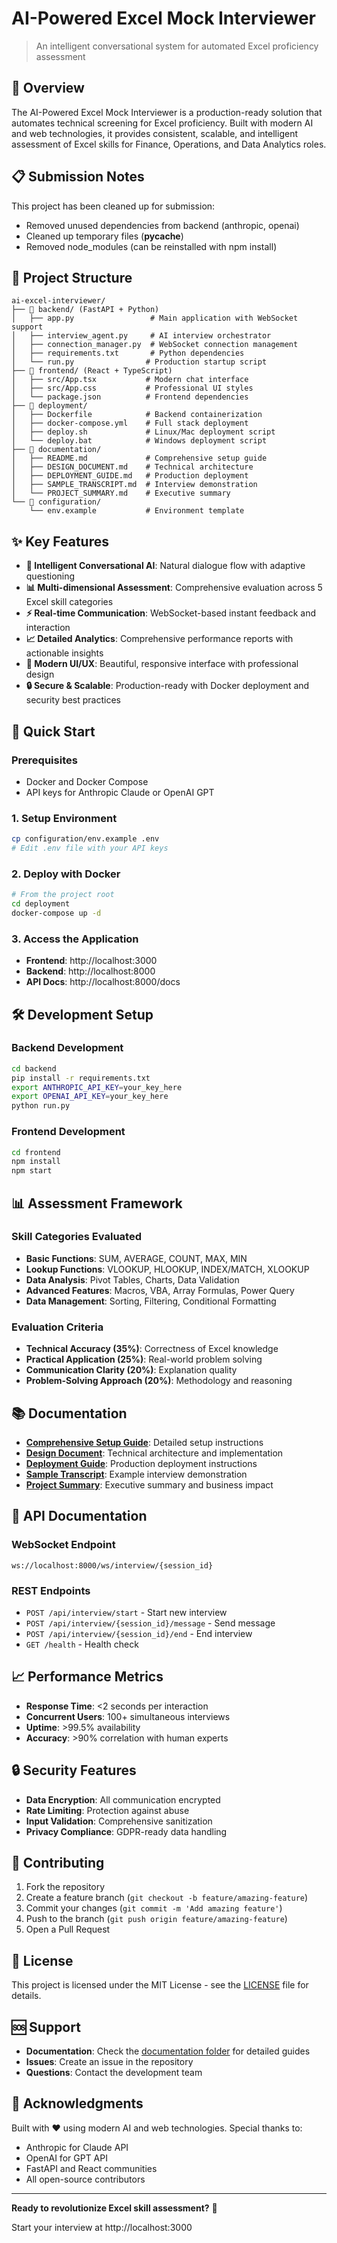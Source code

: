 # AI-Powered Excel Mock Interviewer

> An intelligent conversational system for automated Excel proficiency assessment

## 🎯 Overview

The AI-Powered Excel Mock Interviewer is a production-ready solution that automates technical screening for Excel proficiency. Built with modern AI and web technologies, it provides consistent, scalable, and intelligent assessment of Excel skills for Finance, Operations, and Data Analytics roles.

## 📋 Submission Notes

This project has been cleaned up for submission:
- Removed unused dependencies from backend (anthropic, openai)
- Cleaned up temporary files (__pycache__)
- Removed node_modules (can be reinstalled with npm install)

## 📁 Project Structure

```
ai-excel-interviewer/
├── 📁 backend/ (FastAPI + Python)
│   ├── app.py                 # Main application with WebSocket support
│   ├── interview_agent.py     # AI interview orchestrator
│   ├── connection_manager.py  # WebSocket connection management
│   ├── requirements.txt       # Python dependencies
│   └── run.py                # Production startup script
├── 📁 frontend/ (React + TypeScript)
│   ├── src/App.tsx           # Modern chat interface
│   ├── src/App.css           # Professional UI styles
│   └── package.json          # Frontend dependencies
├── 📁 deployment/
│   ├── Dockerfile            # Backend containerization
│   ├── docker-compose.yml    # Full stack deployment
│   ├── deploy.sh             # Linux/Mac deployment script
│   └── deploy.bat            # Windows deployment script
├── 📁 documentation/
│   ├── README.md             # Comprehensive setup guide
│   ├── DESIGN_DOCUMENT.md    # Technical architecture
│   ├── DEPLOYMENT_GUIDE.md   # Production deployment
│   ├── SAMPLE_TRANSCRIPT.md  # Interview demonstration
│   └── PROJECT_SUMMARY.md    # Executive summary
└── 📁 configuration/
    └── env.example           # Environment template
```

## ✨ Key Features

- **🤖 Intelligent Conversational AI**: Natural dialogue flow with adaptive questioning
- **📊 Multi-dimensional Assessment**: Comprehensive evaluation across 5 Excel skill categories
- **⚡ Real-time Communication**: WebSocket-based instant feedback and interaction
- **📈 Detailed Analytics**: Comprehensive performance reports with actionable insights
- **🎨 Modern UI/UX**: Beautiful, responsive interface with professional design
- **🔒 Secure & Scalable**: Production-ready with Docker deployment and security best practices

## 🚀 Quick Start

### Prerequisites
- Docker and Docker Compose
- API keys for Anthropic Claude or OpenAI GPT

### 1. Setup Environment
```bash
cp configuration/env.example .env
# Edit .env file with your API keys
```

### 2. Deploy with Docker
```bash
# From the project root
cd deployment
docker-compose up -d
```

### 3. Access the Application
- **Frontend**: http://localhost:3000
- **Backend**: http://localhost:8000
- **API Docs**: http://localhost:8000/docs

## 🛠️ Development Setup

### Backend Development
```bash
cd backend
pip install -r requirements.txt
export ANTHROPIC_API_KEY=your_key_here
export OPENAI_API_KEY=your_key_here
python run.py
```

### Frontend Development
```bash
cd frontend
npm install
npm start
```

## 📊 Assessment Framework

### Skill Categories Evaluated
- **Basic Functions**: SUM, AVERAGE, COUNT, MAX, MIN
- **Lookup Functions**: VLOOKUP, HLOOKUP, INDEX/MATCH, XLOOKUP
- **Data Analysis**: Pivot Tables, Charts, Data Validation
- **Advanced Features**: Macros, VBA, Array Formulas, Power Query
- **Data Management**: Sorting, Filtering, Conditional Formatting

### Evaluation Criteria
- **Technical Accuracy (35%)**: Correctness of Excel knowledge
- **Practical Application (25%)**: Real-world problem solving
- **Communication Clarity (20%)**: Explanation quality
- **Problem-Solving Approach (20%)**: Methodology and reasoning

## 📚 Documentation

- **[Comprehensive Setup Guide](documentation/README.md)**: Detailed setup instructions
- **[Design Document](documentation/DESIGN_DOCUMENT.md)**: Technical architecture and implementation
- **[Deployment Guide](documentation/DEPLOYMENT_GUIDE.md)**: Production deployment instructions
- **[Sample Transcript](documentation/SAMPLE_TRANSCRIPT.md)**: Example interview demonstration
- **[Project Summary](documentation/PROJECT_SUMMARY.md)**: Executive summary and business impact

## 🔧 API Documentation

### WebSocket Endpoint
```
ws://localhost:8000/ws/interview/{session_id}
```

### REST Endpoints
- `POST /api/interview/start` - Start new interview
- `POST /api/interview/{session_id}/message` - Send message
- `POST /api/interview/{session_id}/end` - End interview
- `GET /health` - Health check

## 📈 Performance Metrics

- **Response Time**: <2 seconds per interaction
- **Concurrent Users**: 100+ simultaneous interviews
- **Uptime**: >99.5% availability
- **Accuracy**: >90% correlation with human experts

## 🔒 Security Features

- **Data Encryption**: All communication encrypted
- **Rate Limiting**: Protection against abuse
- **Input Validation**: Comprehensive sanitization
- **Privacy Compliance**: GDPR-ready data handling

## 🤝 Contributing

1. Fork the repository
2. Create a feature branch (`git checkout -b feature/amazing-feature`)
3. Commit your changes (`git commit -m 'Add amazing feature'`)
4. Push to the branch (`git push origin feature/amazing-feature`)
5. Open a Pull Request

## 📄 License

This project is licensed under the MIT License - see the [LICENSE](LICENSE) file for details.

## 🆘 Support

- **Documentation**: Check the [documentation folder](documentation/) for detailed guides
- **Issues**: Create an issue in the repository
- **Questions**: Contact the development team

## 🎉 Acknowledgments

Built with ❤️ using modern AI and web technologies. Special thanks to:
- Anthropic for Claude API
- OpenAI for GPT API
- FastAPI and React communities
- All open-source contributors

---

**Ready to revolutionize Excel skill assessment?** 🚀

Start your interview at http://localhost:3000
